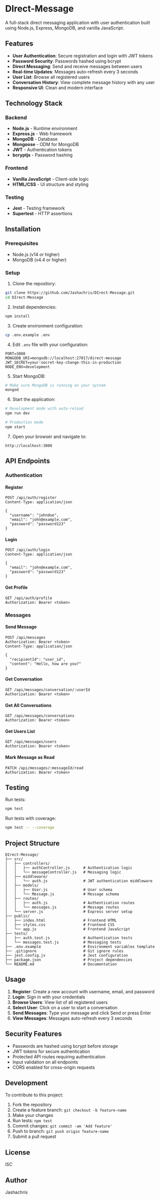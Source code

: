 # DIrect-Message

A full-stack direct messaging application with user authentication built using Node.js, Express, MongoDB, and vanilla JavaScript.

## Features

- **User Authentication**: Secure registration and login with JWT tokens
- **Password Security**: Passwords hashed using bcrypt
- **Direct Messaging**: Send and receive messages between users
- **Real-time Updates**: Messages auto-refresh every 3 seconds
- **User List**: Browse all registered users
- **Conversation History**: View complete message history with any user
- **Responsive UI**: Clean and modern interface

## Technology Stack

### Backend
- **Node.js** - Runtime environment
- **Express.js** - Web framework
- **MongoDB** - Database
- **Mongoose** - ODM for MongoDB
- **JWT** - Authentication tokens
- **bcryptjs** - Password hashing

### Frontend
- **Vanilla JavaScript** - Client-side logic
- **HTML/CSS** - UI structure and styling

### Testing
- **Jest** - Testing framework
- **Supertest** - HTTP assertions

## Installation

### Prerequisites
- Node.js (v14 or higher)
- MongoDB (v4.4 or higher)

### Setup

1. Clone the repository:
```bash
git clone https://github.com/Jashachris/DIrect-Message.git
cd DIrect-Message
```

2. Install dependencies:
```bash
npm install
```

3. Create environment configuration:
```bash
cp .env.example .env
```

4. Edit `.env` file with your configuration:
```
PORT=3000
MONGODB_URI=mongodb://localhost:27017/direct-message
JWT_SECRET=your-secret-key-change-this-in-production
NODE_ENV=development
```

5. Start MongoDB:
```bash
# Make sure MongoDB is running on your system
mongod
```

6. Start the application:
```bash
# Development mode with auto-reload
npm run dev

# Production mode
npm start
```

7. Open your browser and navigate to:
```
http://localhost:3000
```

## API Endpoints

### Authentication

#### Register
```http
POST /api/auth/register
Content-Type: application/json

{
  "username": "johndoe",
  "email": "john@example.com",
  "password": "password123"
}
```

#### Login
```http
POST /api/auth/login
Content-Type: application/json

{
  "email": "john@example.com",
  "password": "password123"
}
```

#### Get Profile
```http
GET /api/auth/profile
Authorization: Bearer <token>
```

### Messages

#### Send Message
```http
POST /api/messages
Authorization: Bearer <token>
Content-Type: application/json

{
  "recipientId": "user_id",
  "content": "Hello, how are you?"
}
```

#### Get Conversation
```http
GET /api/messages/conversation/:userId
Authorization: Bearer <token>
```

#### Get All Conversations
```http
GET /api/messages/conversations
Authorization: Bearer <token>
```

#### Get Users List
```http
GET /api/messages/users
Authorization: Bearer <token>
```

#### Mark Message as Read
```http
PATCH /api/messages/:messageId/read
Authorization: Bearer <token>
```

## Testing

Run tests:
```bash
npm test
```

Run tests with coverage:
```bash
npm test -- --coverage
```

## Project Structure

```
DIrect-Message/
├── src/
│   ├── controllers/
│   │   ├── authController.js      # Authentication logic
│   │   └── messageController.js   # Messaging logic
│   ├── middleware/
│   │   └── auth.js                # JWT authentication middleware
│   ├── models/
│   │   ├── User.js                # User schema
│   │   └── Message.js             # Message schema
│   ├── routes/
│   │   ├── auth.js                # Authentication routes
│   │   └── messages.js            # Message routes
│   └── server.js                  # Express server setup
├── public/
│   ├── index.html                 # Frontend HTML
│   ├── styles.css                 # Frontend CSS
│   └── app.js                     # Frontend JavaScript
├── tests/
│   ├── auth.test.js               # Authentication tests
│   └── messages.test.js           # Messaging tests
├── .env.example                   # Environment variables template
├── .gitignore                     # Git ignore rules
├── jest.config.js                 # Jest configuration
├── package.json                   # Project dependencies
└── README.md                      # Documentation
```

## Usage

1. **Register**: Create a new account with username, email, and password
2. **Login**: Sign in with your credentials
3. **Browse Users**: View list of all registered users
4. **Select User**: Click on a user to start a conversation
5. **Send Messages**: Type your message and click Send or press Enter
6. **View Messages**: Messages auto-refresh every 3 seconds

## Security Features

- Passwords are hashed using bcrypt before storage
- JWT tokens for secure authentication
- Protected API routes requiring authentication
- Input validation on all endpoints
- CORS enabled for cross-origin requests

## Development

To contribute to this project:

1. Fork the repository
2. Create a feature branch: `git checkout -b feature-name`
3. Make your changes
4. Run tests: `npm test`
5. Commit changes: `git commit -am 'Add feature'`
6. Push to branch: `git push origin feature-name`
7. Submit a pull request

## License

ISC

## Author

Jashachris